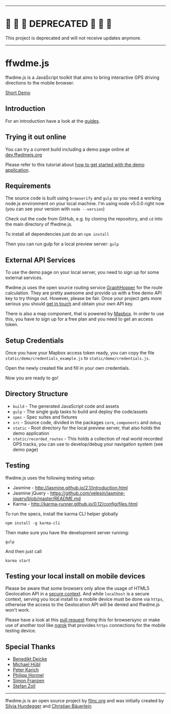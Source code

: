 ----

# 🛑 🛑 🛑 DEPRECATED 🛑 🛑 🛑

This project is deprecated and will not receive updates anymore.

----

# ffwdme.js

ffwdme.js is a JavaScript toolkit that aims to bring interactive GPS driving directions to the mobile browser.

[Short Demo](https://jsmap.glitch.me/)

## Introduction

For an introduction have a look at the [guides](http://ffwdmejs.org/guides.html).

## Trying it out online

You can try a current build including a demo page online at [dev.ffwdmejs.org](http://dev.ffwdmejs.org/)

Please refer to this tutorial about [how to get started with the demo application](https://github.com/ffwdme/ffwdme.js/wiki/How-to-get-started-with-the-demo-application).

## Requirements

The source code is built using `browserify` and `gulp` so you need a working node.js environment on your local machine. I'm using node v5.0.0 right now (you can see your version with `node --version`)

Check out the code from GitHub, e.g. by cloning the repository, and `cd` into the main directory of ffwdme.js.

To install all dependencies just do an `npm install`

Then you can run gulp for a local preview server: `gulp`

## External API Services

To use the demo page on your local server, you need to sign up for some external services.

ffwdme.js uses the open source routing service [GraphHopper](https://graphhopper.com/#directions-api) for the route calculation. They are pretty awesome and provide us with a free demo API key to try things out. However, please be fair. Once your project gets more serious you should [get in touch](https://graphhopper.com/#directions-api) and obtain your own API key.

There is also a map component, that is powered by [Mapbox](https://www.mapbox.com). In order to use this, you have to sign up for a free plan and you need to get an access token.

## Setup Credentials

Once you have your Mapbox access token ready, you can copy the file `static/demo/credentials_example.js` to `static/demo/credentials.js`.

Open the newly created file and fill in your own credentials.

Now you are ready to go!

## Directory Structure

* `build` - The generated JavaScript code and assets
* `gulp` - The single gulp tasks to build and deploy the code/assets
* `spec` - Spec suites and fixtures
* `src` - Source code, divided in the packages `core`, `components` and `debug`
* `static` - Root directory for the local preview server, that also holds the demo application
* `static/recorded_routes` - This holds a collection of real world recorded GPS tracks, you can use to develop/debug your navigation system (see demo page)

## Testing

ffwdme.js uses the following testing setup:

* Jasmine - http://jasmine.github.io/2.1/introduction.html
* Jasmine jQuery - https://github.com/velesin/jasmine-jquery/blob/master/README.md
* Karma - http://karma-runner.github.io/0.12/config/files.html

To run the specs, install the karma CLI helper globally

`npm install -g karma-cli`

Then make sure you have the development server running:

`gulp`

And then just call

`karma start`

## Testing your local install on mobile devices

Please be aware that some browsers only allow the usage of HTML5 Geolocation API in a [secure context](https://developers.google.com/web/updates/2016/04/geolocation-on-secure-contexts-only).
And while `localhost` is a secure context, serving you local install to a mobile device must be done via `https`, otherwise the access to the Geolocation API will be denied and ffwdme.js won't work.

Please have a look at this [pull request](https://github.com/ffwdme/ffwdme.js/pull/29) fixing this for browsersync or make use of another tool like [ngrok](https://ngrok.com/) that provides `https` connections for the mobile testing device.

## Special Thanks

* [Benedikt Deicke](https://github.com/benedikt)
* [Michael Hübl](https://twitter.com/m_ic)
* [Peter Karich](https://github.com/karussell)
* [Philipp Hormel](https://twitter.com/unparteiisch)
* [Simon Franzen](https://github.com/simonfranzen)
* [Stefan Zoll](https://twitter.com/stefanzoll)

----------------

ffwdme.js is an open source project by [flinc.org](https://flinc.org) and was initially created by [Silvia Hundegger](https://twitter.com/SilviaHundegger) and [Christian Bäuerlein](https://github.com/fabrik42)

